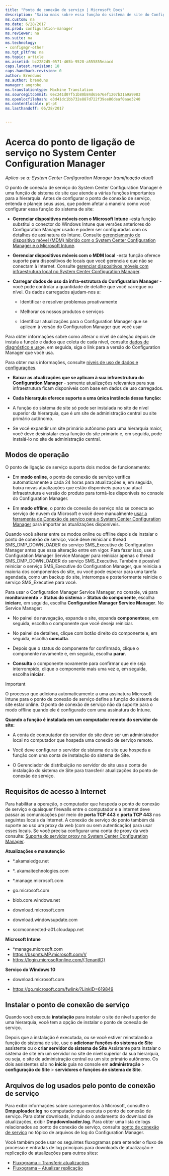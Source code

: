 ```yaml
---
title: "Ponto de conexão de serviço | Microsoft Docs"
description: "Saiba mais sobre essa função do sistema de site do Configuration Manager, entenda e planeje seus usos."
ms.custom: na
ms.date: 6/28/2017
ms.prod: configuration-manager
ms.reviewer: na
ms.suite: na
ms.technology:
- configmgr-other
ms.tgt_pltfrm: na
ms.topic: article
ms.assetid: bc2282d5-0571-465b-9528-a555855eaacd
caps.latest.revision: 18
caps.handback.revision: 0
author: Brenduns
ms.author: brenduns
manager: angrobe
ms.translationtype: Machine Translation
ms.sourcegitcommit: 0ec241d07f51b80b84d65676ef1207b31a9a9983
ms.openlocfilehash: e3d41dc1bb732e887d722f39ee86deaf0aae3240
ms.contentlocale: pt-pt
ms.lasthandoff: 06/28/2017


---
```

# <a name="about-the-service-connection-point-in-system-center-configuration-manager"></a>Acerca do ponto de ligação de serviço no System Center Configuration Manager

*Aplica-se a: System Center Configuration Manager (ramificação atual)*

O ponto de conexão de serviço do System Center Configuration Manager é uma função de sistema de site que atende a várias funções importantes para a hierarquia. Antes de configurar o ponto de conexão de serviço, entenda e planeje seus usos, que podem afetar a maneira como você configurar essa função do sistema de site:  

-   **Gerenciar dispositivos móveis com o Microsoft Intune** -esta função substitui o conector do Windows Intune que versões anteriores do Configuration Manager usado e podem ser configuradas com os detalhes de assinatura do Intune. Consulte [gerenciamento de dispositivo móvel (MDM) híbrido com o System Center Configuration Manager e o Microsoft Intune](../../../../mdm/understand/hybrid-mobile-device-management.md).  

-   **Gerenciar dispositivos móveis com o MDM local** -esta função oferece suporte para dispositivos de locais que você gerencia e que não se conectam à Internet. Consulte [gerenciar dispositivos móveis com infraestrutura local no System Center Configuration Manager](../../../../mdm/understand/manage-mobile-devices-with-on-premises-infrastructure.md).  

-   **Carregar dados de uso da infra-estrutura do Configuration Manager** -você pode controlar a quantidade de detalhe que você carregue ou nível. Os dados carregados ajudam-nos a:  

    -   Identificar e resolver problemas proativamente  

    -   Melhorar os nossos produtos e serviços  

    -   Identificar atualizações para o Configuration Manager que se aplicam à versão do Configuration Manager que você usar  

  Para obter informações sobre como alterar o nível de coleção depois de instala a função e dados que coleta de cada nível, consulte [dados de diagnóstico e uso](/sccm/core/plan-design/diagnostics/diagnostics-and-usage-data)e, em seguida, siga o link para a versão do Configuration Manager que você usa.  

  Para obter mais informações, consulte [níveis de uso de dados e configurações](../../../../core/servers/deploy/install/setup-reference.md#bkmk_usage).  

-   **Baixar as atualizações que se aplicam à sua infraestrutura do Configuration Manager** - somente atualizações relevantes para sua infraestrutura ficam disponíveis com base em dados de uso carregados.  

- **Cada hierarquia oferece suporte a uma única instância dessa função:**  

 -   A função do sistema de site só pode ser instalada no site de nível superior da hierarquia, que é um site de administração central ou site primário autônomo.  

  -   Se você expandir um site primário autônomo para uma hierarquia maior, você deve desinstalar essa função do site primário e, em seguida, pode instalá-lo no site de administração central.  


##  <a name="bkmk_modes"></a>Modos de operação  
 O ponto de ligação de serviço suporta dois modos de funcionamento:  

-   Em **modo online**, o ponto de conexão de serviço verifica automaticamente a cada 24 horas para atualizações e, em seguida, baixa novas atualizações que estão disponíveis para sua atual infraestrutura e versão do produto para torná-los disponíveis no console do Configuration Manager.  

-   Em **modo offline**, o ponto de conexão de serviço não se conecta ao serviço de nuvem da Microsoft e você deve manualmente [usar a ferramenta de Conexão de serviço para o System Center Configuration Manager](../../../../core/servers/manage/use-the-service-connection-tool.md) para importar as atualizações disponíveis.  

Quando você alterar entre os modos online ou offline depois de instalar o ponto de conexão de serviço, você deve reiniciar o thread SMS_DMP_DOWNLOADER do serviço SMS_Executive do Configuration Manager antes que essa alteração entre em vigor. Para fazer isso, use o Configuration Manager Service Manager para reiniciar apenas o thread SMS_DMP_DOWNLOADER do serviço SMS_Executive. Também é possível reiniciar o serviço SMS_Executive do Configuration Manager, que reinicia a maioria dos componentes do site, ou você pode esperar para uma tarefa agendada, como um backup do site, interrompa e posteriormente reinicie o serviço SMS_Executive para você.  

Para usar o Configuration Manager Service Manager, no console, vá para **monitoramento** > **Status do sistema** > **Status do componente**, escolha **iniciar**e, em seguida, escolha **Configuration Manager Service Manager**. No Service Manager:  

-   No painel de navegação, expanda o site, expanda **componentes**e, em seguida, escolha o componente que você deseja reiniciar.  

-   No painel de detalhes, clique com botão direito do componente e, em seguida, escolha **consulta**.  

-   Depois que o status do componente for confirmado, clique o componente novamente e, em seguida, escolha **parar**.  

-   **Consulta** o componente novamente para confirmar que ele seja interrompido, clique o componente mais uma vez e, em seguida, escolha **iniciar**.  

> [!IMPORTANT]  
>  O processo que adiciona automaticamente a uma assinatura Microsoft Intune para o ponto de conexão de serviço define a função do sistema de site estar online. O ponto de conexão de serviço não dá suporte para o modo offline quando ele é configurado com uma assinatura do Intune.  

**Quando a função é instalada em um computador remoto do servidor do site:**  

-   A conta de computador do servidor do site deve ser um administrador local no computador que hospeda uma conexão de serviço remoto.

-   Você deve configurar o servidor de sistema de site que hospeda a função com uma conta de instalação do sistema de Site.  

-   O Gerenciador de distribuição no servidor do site usa a conta de instalação do sistema de Site para transferir atualizações do ponto de conexão de serviço.

##  <a name="bkmk_urls"></a>Requisitos de acesso à Internet  
Para habilitar a operação, o computador que hospeda o ponto de conexão de serviço e quaisquer firewalls entre o computador e a Internet deve passar as comunicações por meio de **porta TCP 443** e **porta TCP 443** nos seguintes locais da Internet. A conexão de serviço do ponto também dá suporte ao uso um proxy da web (com ou sem autenticação) para usar esses locais.  Se você precisa configurar uma conta de proxy da web consulte: [Suporte do servidor proxy no System Center Configuration Manager](/sccm/core/plan-design/network/proxy-server-support).

**Atualizações e manutenção**  

-   *.akamaiedge.net  

-   *. akamaitechnologies.com 

-   *.manage.microsoft.com

-   go.microsoft.com

-   blob.core.windows.net  

-   download.microsoft.com  

-   download.windowsupdate.com

-   sccmconnected-a01.cloudapp.net  

**Microsoft Intune**  

-   *manage.microsoft.com  
-   https://bspmts.MP.microsoft.com/V
-   https://login.microsoftonline.com/{TenantID}


**Serviço do Windows 10**  

-   download.microsoft.com  

-   https://go.microsoft.com/fwlink/?LinkID=619849  

## <a name="install-the-service-connection-point"></a>Instalar o ponto de conexão de serviço
Quando você executa **instalação** para instalar o site de nível superior de uma hierarquia, você tem a opção de instalar o ponto de conexão de serviço.

Depois que a instalação é executada, ou se você estiver reinstalando a função do sistema de site, use o **adicionar funções do sistema de Site** assistente ou o **criar servidor do sistema de Site** Assistente para instalar o sistema de site em um servidor no site de nível superior da sua hierarquia, ou seja, o site de administração central ou um site primário autônomo. Os dois assistentes são no **início** guia no console em **administração** > **configuração do Site** > **servidores e funções de sistema de Site**.

## <a name="log-files-used-by-the-service-connection-point"></a>Arquivos de log usados pelo ponto de conexão de serviço
Para exibir informações sobre carregamentos à Microsoft, consulte o **Dmpuploader.log** no computador que executa o ponto de conexão de serviço.  Para obter downloads, incluindo o andamento do download de atualizações, exibir **Dmpdownloader.log**. Para obter uma lista de logs relacionados ao ponto de conexão de serviço, consulte [ponto de conexão de serviço](/sccm/core/plan-design/hierarchy/log-files#BKMK_WITLog) no tópico de arquivos de log do Configuration Manager.

Você também pode usar os seguintes fluxogramas para entender o fluxo de processo e entradas de log principais para downloads de atualização e replicação de atualizações para outros sites:
 - [Fluxograma – Transferir atualizações](/sccm/core/servers/manage/download-updates-flowchart)
 - [Fluxograma – Atualizar replicação](/sccm/core/servers/manage/update-replication-flowchart)

